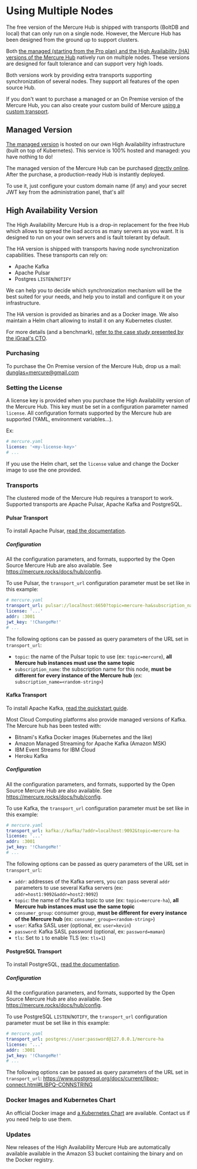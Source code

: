 # Using Multiple Nodes

The free version of the Mercure Hub is shipped with transports (BoltDB and local) that can only run on a single node.
However, the Mercure Hub has been designed from the ground up to support clusters.

Both [the managed (starting from the Pro plan) and the High Availability (HA) versions of the Mercure Hub](https://mercure.rocks/pricing) natively run on multiple nodes.
These versions are designed for fault tolerance and can support very high loads.

Both versions work by providing extra transports supporting synchronization of several nodes.
They support all features of the open source Hub.

If you don't want to purchase a managed or an On Premise version of the Mercure Hub, you can also create your custom build of Mercure [using a custom transport](https://github.com/dunglas/mercure/blob/master/hub/transport.go#L13-L22).

## Managed Version

[The managed version](https://mercure.rocks/pricing) is hosted on our own High Availability infrastructure (built on top of Kubernetes). This service is 100% hosted and managed: you have nothing to do!

The managed version of the Mercure Hub can be purchased [directly online](https://mercure.rocks/pricing).
After the purchase, a production-ready Hub is instantly deployed.

To use it, just configure your custom domain name (if any) and your secret JWT key from the administration panel, that's all!

## High Availability Version

The High Availability Mercure Hub is a drop-in replacement for the free Hub which allows to spread the load accros as many servers as you want. It is designed to run on your own servers and is fault tolerant by default.

The HA version is shipped with transports having node synchronization capabilities.
These transports can rely on:

* Apache Kafka
* Apache Pulsar
* Postgres `LISTEN`/`NOTIFY`

We can help you to decide which synchronization mechanism will be the best suited for your needs, and help you to install and configure it on your infrastructure.

The HA version is provided as binaries and as a Docker image. We also maintain a Helm chart allowing to install it
on any Kubernetes cluster.

For more details (and a benchmark), [refer to the case study presented by the iGraal's CTO](https://speakerdeck.com/dunglas/mercure-real-time-for-php-made-easy?slide=52).

### Purchasing

To purchase the On Premise version of the Mercure Hub, drop us a mail: [dunglas+mercure@gmail.com](mailto:dunglas+mercure@gmail.com?subject=I%27m%20interested%20in%20Mercure%20on%20premise)

### Setting the License

A license key is provided when you purchase the High Availability version of the Mercure Hub.
This key must be set in a configuration parameter named `license`.
All configuration formats supported by the Mercure hub are supported (YAML, environment variables...).

Ex:

```yaml
# mercure.yaml
license: '<my-license-key>'
# ...
```

If you use the Helm chart, set the `license` value and change the Docker image to use the one provided.

### Transports

The clustered mode of the Mercure Hub requires a transport to work.
Supported transports are Apache Pulsar, Apache Kafka and PostgreSQL.

#### Pulsar Transport

To install Apache Pulsar, [read the documentation](https://pulsar.apache.org/docs/en/standalone/).

##### Configuration

All the configuration parameters, and formats, supported by the Open Source Mercure Hub are also available.
See https://mercure.rocks/docs/hub/config.

To use Pulsar, the `transport_url` configuration parameter must be set like in this example:

```yaml
# mercure.yaml
transport_url: pulsar://localhost:6650?topic=mercure-ha&subscription_name=the-node-id
license: '...'
addr: :3001
jwt_key: '!ChangeMe!'
# ...
```

The following options can be passed as query parameters of the URL set in `transport_url`:

* `topic`: the name of the Pulsar topic to use (ex: `topic=mercure`), **all Mercure hub instances must use the same topic**
* `subscription_name`: the subscription name for this node, **must be different for every instance of the Mercure hub** (ex: `subscription_name=<random-string>`)

#### Kafka Transport

To install Apache Kafka, [read the quickstart guide](https://kafka.apache.org/quickstart).

Most Cloud Computing platforms also provide managed versions of Kafka.
The Mercure hub has been tested with:

* Bitnami's Kafka Docker images (Kubernetes and the like)
* Amazon Managed Streaming for Apache Kafka (Amazon MSK)
* IBM Event Streams for IBM Cloud
* Heroku Kafka

##### Configuration

All the configuration parameters, and formats, supported by the Open Source Mercure Hub are also available.
See https://mercure.rocks/docs/hub/config.

To use Kafka, the `transport_url` configuration parameter must be set like in this example:

```yaml
# mercure.yaml
transport_url: kafka://kafka/?addr=localhost:9092&topic=mercure-ha
license: '...'
addr: :3001
jwt_key: '!ChangeMe!'
# ...
```

The following options can be passed as query parameters of the URL set in `transport_url`:

* `addr`: addresses of the Kafka servers, you can pass several `addr` parameters to use several Kafka servers (ex: `addr=host1:9092&addr=host2:9092`)
* `topic`: the name of the Kafka topic to use (ex: `topic=mercure-ha`), **all Mercure hub instances must use the same topic**
* `consumer_group`: consumer group, **must be different for every instance of the Mercure hub** (ex: `consumer_group=<random-string>`)
* `user`: Kafka SASL user (optional, ex: `user=kevin`)
* `password`: Kafka SASL password (optional, ex: `password=maman`)
* `tls`: Set to `1` to enable TLS (ex: `tls=1`)

#### PostgreSQL Transport

To install PostgreSQL, [read the documentation](https://www.postgresql.org/docs/12/tutorial-install.html).

##### Configuration

All the configuration parameters, and formats, supported by the Open Source Mercure Hub are also available.
See https://mercure.rocks/docs/hub/config.

To use PostgreSQL `LISTEN`/`NOTIFY`, the `transport_url` configuration parameter must be set like in this example:

```yaml
# mercure.yaml
transport_url: postgres://user:password@127.0.0.1/mercure-ha
license: '...'
addr: :3001
jwt_key: '!ChangeMe!'
# ...
```

The following options can be passed as query parameters of the URL set in `transport_url`: https://www.postgresql.org/docs/current/libpq-connect.html#LIBPQ-CONNSTRING

### Docker Images and Kubernetes Chart

An official Docker image and [a Kubernetes Chart](https://github.com/helm/charts/tree/master/stable/mercure) are available.
Contact us if you need help to use them.

### Updates

New releases of the High Availability Mercure Hub are automatically available available in the Amazon S3 bucket containing the binary and on the Docker registry.

